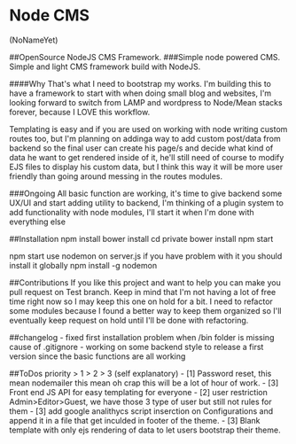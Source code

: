 # Node CMS
(NoNameYet)

##OpenSource NodeJS CMS Framework.
###Simple node powered CMS.
Simple and light CMS framework build with NodeJS.

####Why
That's what I need to bootstrap my works.
I'm building this to have a framework to start with when doing small blog and websites, I'm looking forward to switch from LAMP and wordpress to Node/Mean stacks forever, because I LOVE this workflow.

Templating is easy and if you are used on working with node writing custom routes too, but I'm planning on addinga way to add custom post/data from backend so the final user can create his page/s and decide what kind of data he want to get rendered inside of it, he'll still need of course to modify EJS files to display his custom data, but I think this way it will be more user friendly than going around messing in the routes modules.

###Ongoing
All basic function are working, it's time to give backend some UX/UI and start adding utility to backend, I'm thinking of a plugin system to add functionality with node modules, I'll start it when I'm done with everything else

##Installation
	npm install
	bower install
	cd private
	bower install
	npm start

npm start use nodemon on server.js if you have problem with it you should install it globally
	npm install -g nodemon

##Contributions
If you like this project and want to help you can make you pull request on Test branch.
Keep in mind that I'm not having a lot of free time right now so I may keep this one on hold for a bit.
I need to refactor some modules because I found a better way to keep them organized so I'll eventually keep request on hold until I'll be done with refactoring.

##changelog
	- fixed first installation problem when /bin folder is missing cause of .gitignore
	- working on some backend style to release a first version since the basic functions are all working

##ToDos
	priority > 1 > 2 > 3 (self explanatory)
	- [1] Password reset, this mean nodemailer this mean oh crap this will be a lot of hour of work.
	- [3] Front end JS API for easy templating for everyone
	- [2] user restriction Admin>Editor>Guest, we have those 3 type of user but still not rules for them
	- [3] add google analithycs script inserction on Configurations and append it in a file that get inculded in footer of the theme.
	- [3] Blank template with only ejs rendering of data to let users bootstrap their theme.